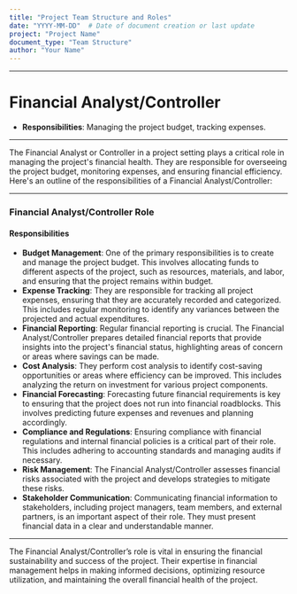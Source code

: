 ```yaml
---
title: "Project Team Structure and Roles"
date: "YYYY-MM-DD"  # Date of document creation or last update
project: "Project Name"
document_type: "Team Structure"
author: "Your Name"
---
```

---
# Financial Analyst/Controller

- **Responsibilities**: Managing the project budget, tracking expenses.

---
The Financial Analyst or Controller in a project setting plays a critical role in managing the project's financial health. They are responsible for overseeing the project budget, monitoring expenses, and ensuring financial efficiency. Here's an outline of the responsibilities of a Financial Analyst/Controller:

---

### Financial Analyst/Controller Role

#### Responsibilities
- **Budget Management**: One of the primary responsibilities is to create and manage the project budget. This involves allocating funds to different aspects of the project, such as resources, materials, and labor, and ensuring that the project remains within budget.
- **Expense Tracking**: They are responsible for tracking all project expenses, ensuring that they are accurately recorded and categorized. This includes regular monitoring to identify any variances between the projected and actual expenditures.
- **Financial Reporting**: Regular financial reporting is crucial. The Financial Analyst/Controller prepares detailed financial reports that provide insights into the project's financial status, highlighting areas of concern or areas where savings can be made.
- **Cost Analysis**: They perform cost analysis to identify cost-saving opportunities or areas where efficiency can be improved. This includes analyzing the return on investment for various project components.
- **Financial Forecasting**: Forecasting future financial requirements is key to ensuring that the project does not run into financial roadblocks. This involves predicting future expenses and revenues and planning accordingly.
- **Compliance and Regulations**: Ensuring compliance with financial regulations and internal financial policies is a critical part of their role. This includes adhering to accounting standards and managing audits if necessary.
- **Risk Management**: The Financial Analyst/Controller assesses financial risks associated with the project and develops strategies to mitigate these risks.
- **Stakeholder Communication**: Communicating financial information to stakeholders, including project managers, team members, and external partners, is an important aspect of their role. They must present financial data in a clear and understandable manner.

---

The Financial Analyst/Controller’s role is vital in ensuring the financial sustainability and success of the project. Their expertise in financial management helps in making informed decisions, optimizing resource utilization, and maintaining the overall financial health of the project.
